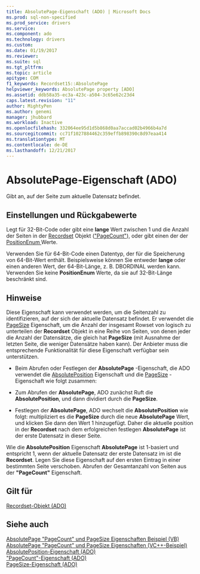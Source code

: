 ```yaml
---
title: AbsolutePage-Eigenschaft (ADO) | Microsoft Docs
ms.prod: sql-non-specified
ms.prod_service: drivers
ms.service: 
ms.component: ado
ms.technology: drivers
ms.custom: 
ms.date: 01/19/2017
ms.reviewer: 
ms.suite: sql
ms.tgt_pltfrm: 
ms.topic: article
apitype: COM
f1_keywords: Recordset15::AbsolutePage
helpviewer_keywords: AbsolutePage property [ADO]
ms.assetid: ddb58a35-ec3a-423c-a504-3c65e62c23d4
caps.latest.revision: "11"
author: MightyPen
ms.author: genemi
manager: jhubbard
ms.workload: Inactive
ms.openlocfilehash: 332064ee95d1d5b868d0aa7accad02b4966b4a7d
ms.sourcegitcommit: cc71f1027884462c359effb898390c8d97eaa414
ms.translationtype: MT
ms.contentlocale: de-DE
ms.lasthandoff: 12/21/2017
---
```

# <a name="absolutepage-property-ado"></a>AbsolutePage-Eigenschaft (ADO)
Gibt an, auf der Seite zum aktuelle Datensatz befindet.  
  
## <a name="settings-and-return-values"></a>Einstellungen und Rückgabewerte  
 Legt für 32-Bit-Code oder gibt eine **lange** Wert zwischen 1 und die Anzahl der Seiten in der [Recordset](../../../ado/reference/ado-api/recordset-object-ado.md) Objekt (["PageCount"](../../../ado/reference/ado-api/pagecount-property-ado.md)), oder gibt einen der der [PositionEnum ](../../../ado/reference/ado-api/positionenum.md) Werte.  
  
 Verwenden Sie für 64-Bit-Code einen Datentyp, der für die Speicherung von 64-Bit-Wert enthält. Beispielsweise können Sie entweder **lange** oder einen anderen Wert, der 64-Bit-Länge, z. B. DBORDINAL werden kann. Verwenden Sie keine **PositionEnum** Werte, da sie auf 32-Bit-Länge beschränkt sind.  
  
## <a name="remarks"></a>Hinweise  
 Diese Eigenschaft kann verwendet werden, um die Seitenzahl zu identifizieren, auf der sich der aktuelle Datensatz befindet. Er verwendet die [PageSize](../../../ado/reference/ado-api/pagesize-property-ado.md) Eigenschaft, um die Anzahl der insgesamt Rowset von logisch zu unterteilen der **Recordset** Objekt in eine Reihe von Seiten, von denen jeder die Anzahl der Datensätze, die gleich hat **PageSize** (mit Ausnahme der letzten Seite, die weniger Datensätze haben kann). Der Anbieter muss die entsprechende Funktionalität für diese Eigenschaft verfügbar sein unterstützen.  
  
-   Beim Abrufen oder Festlegen der **AbsolutePage** -Eigenschaft, die ADO verwendet die [AbsolutePosition](../../../ado/reference/ado-api/absoluteposition-property-ado.md) Eigenschaft und die [PageSize](../../../ado/reference/ado-api/pagesize-property-ado.md) -Eigenschaft wie folgt zusammen:  
  
-   Zum Abrufen der **AbsolutePage**, ADO zunächst Ruft die **AbsolutePosition**, und dann dividiert durch die **PageSize**.  
  
-   Festlegen der **AbsolutePage**, ADO wechselt die **AbsolutePosition** wie folgt: multipliziert es die **PageSize** durch die neue **AbsolutePage** Wert, und klicken Sie dann den Wert 1 hinzugefügt. Daher die aktuelle position in der **Recordset** nach dem erfolgreichen festlegen **AbsolutePage** ist der erste Datensatz in dieser Seite.  
  
 Wie die **AbsolutePosition** Eigenschaft **AbsolutePage** ist 1-basiert und entspricht 1, wenn der aktuelle Datensatz der erste Datensatz im ist die **Recordset**. Legen Sie diese Eigenschaft auf den ersten Eintrag in einer bestimmten Seite verschoben. Abrufen der Gesamtanzahl von Seiten aus der **"PageCount"** Eigenschaft.  
  
## <a name="applies-to"></a>Gilt für  
 [Recordset-Objekt (ADO)](../../../ado/reference/ado-api/recordset-object-ado.md)  
  
## <a name="see-also"></a>Siehe auch  
 [AbsolutePage "PageCount" und PageSize Eigenschaften Beispiel (VB)](../../../ado/reference/ado-api/absolutepage-pagecount-and-pagesize-properties-example-vb.md)   
 [AbsolutePage "PageCount" und PageSize Eigenschaften (VC++-Beispiel)](../../../ado/reference/ado-api/absolutepage-pagecount-and-pagesize-properties-example-vc.md)   
 [AbsolutePosition-Eigenschaft (ADO)](../../../ado/reference/ado-api/absoluteposition-property-ado.md)   
 ["PageCount"-Eigenschaft (ADO)](../../../ado/reference/ado-api/pagecount-property-ado.md)   
 [PageSize-Eigenschaft (ADO)](../../../ado/reference/ado-api/pagesize-property-ado.md)
